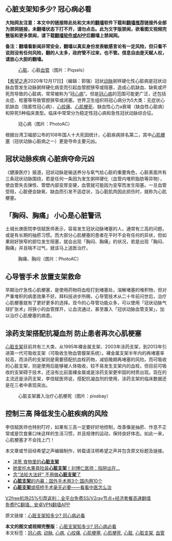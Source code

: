  <h2>心脏支架知多少? 冠心病必看</h2> <p class="notice"><b>大陆网友注意：本文中的链接除此处和文末的<a href="https://github.com/bannedbook/fanqiang" >翻墙</a>软件下载和<a href="https://github.com/killgcd/justmysocks/blob/master/README.md">翻墙推荐</a>链接外全部为禁网链接，未翻墙状态下打不开，请勿点击。此为文字版禁闻，欲看图文视频完整版和更多禁闻，请下载<a href="https://github.com/bannedbook/fanqiang">翻墙软件或APP</a>后翻墙上禁闻网。</p><p>备注：翻墙看新闻非常安全，翻墙以真实身份发表敏感言论有一定风险，但只看不说则没有任何风险，翻的人太多，政府管不过来，也不管。信息自由是天赋人权，请放心大胆的翻墙。</b></p>  <div class="entry"> <figure><figcaption><a href="https://www.bannedbook.org/bnews/tag/%E5%BF%83%E8%84%8F/" class="st_tag internal_tag" rel="tag" title="标签 心脏 下的日志">心脏</a>、心脏<a href="https://www.bannedbook.org/bnews/tag/%E8%A1%80%E7%AE%A1/" class="st_tag internal_tag" rel="tag" title="标签 血管 下的日志">血管</a>（图片：Piqsels）</figcaption></figure> <p>【<span class='wp_keywordlink_affiliate'><a href="https://www.soundofhope.org" title="希望之声" target="_blank">希望之声</a></span>2020年12月17日】（编辑：郭强）冠状<a href="https://www.bannedbook.org/bnews/tag/%E5%8A%A8%E8%84%89/" class="st_tag internal_tag" rel="tag" title="标签 动脉 下的日志">动脉</a>粥样硬化性心脏病是冠状动脉血管发生动脉粥样硬化病变而引起血管腔狭窄或阻塞，造成心肌缺血、缺氧或坏死而导致的心脏病，常常被称为“冠<a href="https://www.bannedbook.org/bnews/tag/%E5%BF%83%E7%97%85/" class="st_tag internal_tag" rel="tag" title="标签 心病 下的日志">心病</a>”。但是<a href="https://www.bannedbook.org/bnews/tag/%E5%86%A0%E5%BF%83%E7%97%85/" class="st_tag internal_tag" rel="tag" title="标签 冠心病 下的日志">冠心病</a>的范围可能更广泛，还包括炎症、栓塞等导致管腔狭窄或闭塞。世界卫生组织将冠心病分为5大类：无症状心肌缺血（隐匿性冠心病）、<a href="https://www.bannedbook.org/bnews/tag/%e5%bf%83%e7%bb%9e%e7%97%9b/" class="st_tag internal_tag" rel="tag" title="标签 心绞痛 下的日志">心绞痛</a>、<a href="https://www.bannedbook.org/bnews/tag/%e5%bf%83%e8%82%8c%e6%a2%97%e6%ad%bb/" class="st_tag internal_tag" rel="tag" title="标签 心肌梗死 下的日志">心肌梗死</a>、缺血性心力a衰竭（缺血性心脏病）和猝死5种临床类型。临床中常常分为稳定性冠心病和急性冠状动脉综合征。</p> <figure><figcaption>冠心病（图片：PhotoAC）</figcaption></figure> <p>根据台湾卫福部公布的108年国人十大死因统计，心脏疾病排名第二，其中<a href="https://www.bannedbook.org/bnews/tag/%E5%BF%83%E8%82%8C%E6%A2%97%E5%A1%9E/" class="st_tag internal_tag" rel="tag" title="标签 心肌梗塞 下的日志">心肌梗塞</a>（冠状动脉心脏病之一）更是夺命主要元凶。</p>  <h2>冠状动脉疾病 心脏病夺命元凶</h2> <p>《健康医疗》报道，冠状动脉是输送养分与氧气给心脏的重要角色，心脏表面共有三条冠状动脉围绕，若是任何一条因为发生粥样硬化（血管内堆积脂肪等异物），使血管失去弹性、管壁内部变厚变硬，血管就可能因为变窄而发生阻塞。一旦血管受阻，心脏便会缺氧、缺血而引发不适症状，当心脏肌肉因此损伤时，就称为心肌梗塞。</p> <h2>「胸闷、胸痛」 小心是心脏警讯</h2> <p>土城长庚医院李信赋医师表示，容易发生冠状动脉堵塞的人，通常有三高的问题，或是有长期的抽菸习惯。而大部分心肌梗塞的患者在平时不会有任何的异状，但如果刚好狭窄的部位发生阻塞，就会出现「胸闷、胸痛」的状况，若是出现「胸闷、胸痛」并且喘不过气，就该马上送医治疗。</p>  <figure><figcaption>胸痛、胸闷（图片：PhotoAC）</figcaption></figure> <h2>心导管手术 放置支架救命</h2> <p>早期治疗急性心肌梗塞，是使用药物将血栓打到堵塞处，溶解堵塞的堆积物，但对严重堆积的病患效果不好。拜科技进步所赐，心导管技术从二十年前问世后，治疗心肌梗塞就有了更好更多的选择。现今的心导管功能众多，可以使用「冠状动脉气球扩张术」将狭小的血管撑开，让血流通过，甚至置入「冠状动脉血管支架」，加以治疗心肌梗塞的病患。</p> <h2>涂药支架搭配抗凝血剂 防止患者再次心肌梗塞</h2> <p><a href="https://www.bannedbook.org/bnews/tag/%E5%BF%83%E8%84%8F%E6%94%AF%E6%9E%B6/" class="st_tag internal_tag" rel="tag" title="标签 心脏支架 下的日志">心脏支架</a>目前共有三大类，从1995年裸金属支架、2003年涂药支架，到2013年引进第一代可吸收支架（可吸收生物血管膜架系统）。裸金属支架半年内的再堵塞率较高，而涂药的支架则是需要搭配抗血栓药物，减低晚期再堵塞的风险。而可吸收的心脏支架，则是使用后能够被人体吸收，较不易发生支架内的血栓，但目前可吸收的支架碍于技术，还没有比前面裸金属或是涂药支架更牢固的材质出现。现在的主流还是涂药支架，李信赋医师说，搭配抗凝血剂的使用，涂药支架的临床数据还是在三者中表现突出。</p>  <figure><figcaption>心脏支架置入治疗心肌梗死（图片：pixabay）</figcaption></figure> <h2>控制三高 降低发生心脏疾病的风险</h2> <p>李信赋医师也特别叮咛，如果有三高一定要好好地控制，改善像是抽菸、作息不正常或是饮食重口味这样的生活习惯，并且规律的运动，保持良好体态。如此一来，心肌梗塞才不会找上门！</p> <p>本文章或节目经希望之声编辑制作，转载请注明希望之声并包含原文标题及链接。</p>  <ul class='op-related-articles' title='相关阅读'> <li><a href='https://www.bannedbook.org/bnews/lifebaike/20180323/918361.html' target='_blank'>洋葱 食物里的<b>心脏支架</b></a></li> <li><a href='https://www.bannedbook.org/bnews/health/20180109/883030.html' target='_blank'>她爱吃水果竟险装<b>心脏支架</b>！刘博仁医师：陷阱出在&#8230;</a></li> <li><a href='https://www.bannedbook.org/bnews/aomi/supernatural/20171202/826889.html' target='_blank'>念“法轮大法好” 不用做<b>心脏支架</b>了</a></li> <li><a href='https://www.bannedbook.org/bnews/cnnews/20170401/739074.html' target='_blank'><b>心脏支架</b>的内幕：国外手术用3个 国内用10个</a></li> <li><a href='https://www.bannedbook.org/bnews/sohnews/20151103/467107.html' target='_blank'><b>心脏支架</b>或搭桥手术毫无必要——看看中医怎么治</a></li> </ul> <p class="texttj"> <a href="https://www.bannedbook.org/forum23/topic22702.html" target="_blank">V2free机场25%引荐返利：全平台免费SS/V2ray节点+经济套餐高速翻墙</a><br/> <a href="https://github.com/bannedbook/fanqiang/wiki/%E7%A6%81%E9%97%BB%E7%BD%91%E5%AE%89%E5%8D%93%E7%BF%BB%E5%A2%99%E6%96%B0%E9%97%BBAPP" target="_blank">免费PC翻墙、安卓VPN翻墙APP</a></p><p>原文链接：<a class="src_link"  href="https://www.soundofhope.org/post/454222" target="_blank">心脏支架知多少? 冠心病必看</a></p><a name='sharetosocial'></a>       <div><b>本文的图文或视频完整版</b>：<a href='https://www.bannedbook.org/bnews/comments/20201217/1449717.html'>心脏支架知多少? 冠心病必看</a></div>  </div><!--END ENTRY--> <div class="postfooter"> <div>本文标签：<a href="https://www.bannedbook.org/bnews/tag/%E5%86%A0%E5%BF%83%E7%97%85/" rel="tag">冠心病</a>, <a href="https://www.bannedbook.org/bnews/tag/%E5%8A%A8%E8%84%89/" rel="tag">动脉</a>, <a href="https://www.bannedbook.org/bnews/tag/%E5%BF%83%E7%97%85/" rel="tag">心病</a>, <a href="https://www.bannedbook.org/bnews/tag/%e5%bf%83%e7%bb%9e%e7%97%9b/" rel="tag">心绞痛</a>, <a href="https://www.bannedbook.org/bnews/tag/%E5%BF%83%E8%82%8C%E6%A2%97%E5%A1%9E/" rel="tag">心肌梗塞</a>, <a href="https://www.bannedbook.org/bnews/tag/%e5%bf%83%e8%82%8c%e6%a2%97%e6%ad%bb/" rel="tag">心肌梗死</a>, <a href="https://www.bannedbook.org/bnews/tag/%E5%BF%83%E8%84%8F/" rel="tag">心脏</a>, <a href="https://www.bannedbook.org/bnews/tag/%E5%BF%83%E8%84%8F%E6%94%AF%E6%9E%B6/" rel="tag">心脏支架</a>, <a href="https://www.bannedbook.org/bnews/tag/%E8%A1%80%E7%AE%A1/" rel="tag">血管</a></div>  </div><!--END POSTFOOTER--> 